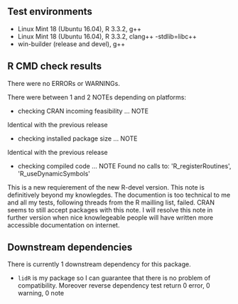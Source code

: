 ## Test environments
* Linux Mint 18 (Ubuntu 16.04), R 3.3.2, g++
* Linux Mint 18 (Ubuntu 16.04), R 3.3.2, clang++ -stdlib=libc++
* win-builder (release and devel), g++

## R CMD check results
There were no ERRORs or WARNINGs.

There were between 1 and 2 NOTEs depending on platforms:

* checking CRAN incoming feasibility ... NOTE

Identical with the previous release

* checking installed package size ... NOTE

Identical with the previous release

* checking compiled code ... NOTE
  Found no calls to: 'R_registerRoutines', 'R_useDynamicSymbols'
  
This is a new requierement of the new R-devel version. This note is definitively beyond my knowlegdes. The documention is too technical to me and all my tests, following threads from the R mailling list, failed. CRAN seems to still accept packages with this note. I will resolve this note in further version when nice knowlegeable people will have written more accessible documentation on internet.

## Downstream dependencies
There is currently 1 downstream dependency for this package.

* `lidR` is my package so I can guarantee that there is no problem of compatibility. Moreover reverse dependency test return 0 error, 0 warning, 0 note

